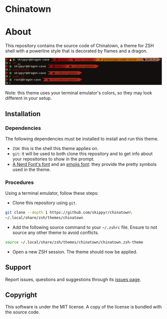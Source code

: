 # Chinatown
# About
This repository contains the source code of Chinatown, a theme for ZSH shell with a powerline style that is decorated by flames and a dragon.

![](preview.webp)

Note: this theme uses your terminal emulator's colors, so they may look different in your setup.

## Installation
### Dependencies
The following dependencies must be installed to install and run this theme.

- `ZSH`: this is the shell this theme applies on.
- `git`: it will be used to both clone this repository and to get info about your repositories to show in the prompt.
- [A Nerd Font's font](https://www.nerdfonts.com/font-downloads) and an [emojis font](https://fonts.google.com/noto/specimen/Noto+Emoji): they provide the pretty symbols used in the theme.

### Procedures
Using a terminal emulator, follow these steps:

- Clone this repository using `git`.

```bash
git clone --depth 1 https://github.com/skippyr/chinatown\
~/.local/share/zsh/themes/chinatown
```

- Add the following source command to your `~/.zshrc` file. Ensure to not source any other theme to avoid conflicts.

```bash
source ~/.local/share/zsh/themes/chinatown/chinatown.zsh-theme
```

- Open a new ZSH session. The theme should now be applied.

## Support
Report issues, questions and suggestions through its [issues page](https://github.com/skippyr/chinatown/issues).

## Copyright
This software is under the MIT license. A copy of the license is bundled with the source code.
